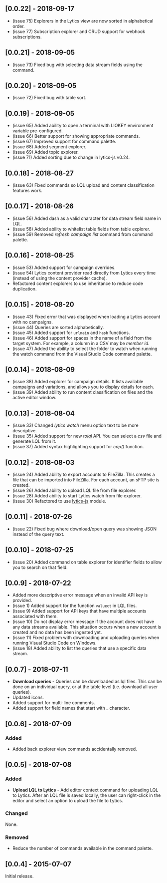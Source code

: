 ## [0.0.22] - 2018-09-17
- (issue 75) Explorers in the Lytics view are now sorted in alphabetical order.
- (issue 77) Subscription explorer and CRUD support for webhook subscriptions.

## [0.0.21] - 2018-09-05
- (issue 73) Fixed bug with selecting data stream fields using the command.

## [0.0.20] - 2018-09-05
- (issue 72) Fixed bug with table sort.

## [0.0.19] - 2018-09-05
- (issue 65) Added ability to open a terminal with LIOKEY environment variable pre-configured.
- (issue 66) Better support for showing appropriate commands.
- (issue 67) Improved support for command palette.
- (issue 68) Added segment explorer.
- (issue 69) Added topic explorer.
- (issue 71) Added sorting due to change in lytics-js v0.24.

## [0.0.18] - 2018-08-27
- (issue 63) Fixed commands so LQL upload and content classification features work.

## [0.0.17] - 2018-08-26
- (issue 56) Added dash as a valid character for data stream field name in LQL.
- (issue 58) Added ability to whitelist table fields from table explorer.
- (issue 59) Removed _refresh campaign list_ command from command palette.

## [0.0.16] - 2018-08-25
- (issue 53) Added support for campaign overrides.
- (issue 54) Lytics content provider read directly from Lytics every time (instead of using the content provider cache).
- Refactored content explorers to use inheritance to reduce code duplication.

## [0.0.15] - 2018-08-20
- (issue 43) Fixed error that was displayed when loading a Lytics account with no campaigns.
- (issue 44) Queries are sorted alphabetically.
- (issue 45) Added support for `urlmain` and `hash` functions.
- (issue 46) Added support for spaces in the name of a field from the target system. For example, a column in a CSV may be _member id_.
- (issue 47) Added the ability to select the folder to watch when running the watch command from the Visual Studio Code command palette.

## [0.0.14] - 2018-08-09
- (issue 38) Added explorer for campaign details. It lists available campaigns and variations, and allows you to display details for each.
- (issue 39) Added ability to run content classification on files and the active editor window.

## [0.0.13] - 2018-08-04
- (issue 33) Changed _lytics watch_ menu option text to be more descriptive.
- (issue 35) Added support for new _tolql_ API. You can select a _csv_ file and generate LQL from it.
- (issue 37) Added syntax highlighting support for _cap()_ function.

## [0.0.12] - 2018-08-03
- (issue 24) Added ability to export accounts to FileZilla. This creates a file that can be imported into FileZilla. For each account, an sFTP site is created.
- (issue 26) Added ability to upload LQL file from file explorer.
- (issue 28) Added ability to start Lytics watch from file explorer.
- (issue 30) Refactored to use [lytics-js](https://www.npmjs.com/package/lytics-js) module.

## [0.0.11] - 2018-07-26
- (issue 22) Fixed bug where download/open query was showing JSON instead of the query text.

## [0.0.10] - 2018-07-25
- (issue 20) Added command on table explorer for identifier fields to allow you to search on that field.

## [0.0.9] - 2018-07-22
- Added more descriptive error message when an invalid API key is provided.
- (issue 1) Added support for the function `valuect` in LQL files.
- (issue 9) Added support for API keys that have multiple accounts associated with them.
- (issue 10) Do not display error message if the account does not have any data streams available. This situation occurs when a new account is created and no data has been ingested yet.
- (issue 11) Fixed problem with downloading and uploading queries when running Visual Studio Code on Windows.
- (issue 18) Added ability to list the queries that use a specific data stream.

## [0.0.7] - 2018-07-11
- **Download queries** - Queries can be downloaded as lql files. This can be done on an individual query, or at the table level (i.e. download all user queries).
- Updated icons. 
- Added support for multi-line comments.
- Added support for field names that start with _ character.

## [0.0.6] - 2018-07-09
### Added
- Added back explorer view commands accidentally removed.

## [0.0.5] - 2018-07-08
### Added
- **Upload LQL to Lytics** - Add editor context command for uploading LQL to Lytics. After an LQL file is saved locally, the user can right-click in the editor and select an option to upload the file to Lytics.

### Changed
None. 

### Removed
- Reduce the number of commands available in the command palette.

## [0.0.4] - 2015-07-07
Initial release.